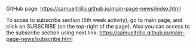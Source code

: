 GitHub page:
https://samueltrillo.github.io/main-page-news/index.html

To acces to subscribe section (5th week activity), go to main page, and click on SUBSCRIBE (on the top-right of the page).
Also you can access to the subscribe section using next link:
https://samueltrillo.github.io/main-page-news/subscribe.html
